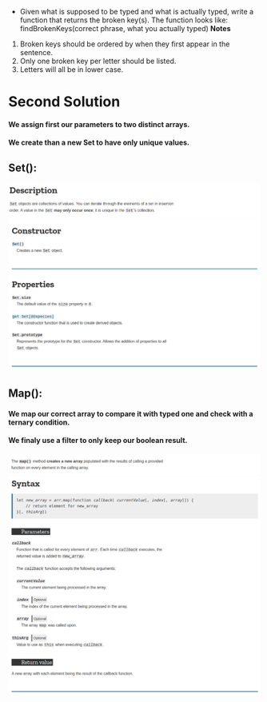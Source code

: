  - Given what is supposed to be typed and what is actually typed, write a function that returns the broken key(s).
 The function looks like: findBrokenKeys(correct phrase, what you actually typed)
 **Notes**
 1. Broken keys should be ordered by when they first appear in the sentence.
 2. Only one broken key per letter should be listed.
 3. Letters will all be in lower case.
# Second Solution
#### We assign first our parameters to two distinct arrays.
#### We create than a new Set to have only unique values.
## Set():
![](img/set1.png)
![](img/set2.png)
## Map():
#### We map our correct array to compare it with typed one and check with a ternary condition.
#### We finaly use a filter to only keep our boolean result.
![](img/map1.png)
![](img/map2.png)
